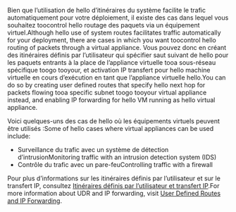 <span data-ttu-id="091ce-101">Bien que l’utilisation de hello d’itinéraires du système facilite le trafic automatiquement pour votre déploiement, il existe des cas dans lequel vous souhaitez toocontrol hello routage des paquets via un équipement virtuel.</span><span class="sxs-lookup"><span data-stu-id="091ce-101">Although hello use of system routes facilitates traffic automatically for your deployment, there are cases in which you want toocontrol hello routing of packets through a virtual appliance.</span></span> <span data-ttu-id="091ce-102">Vous pouvez donc en créant des itinéraires définis par l’utilisateur qui spécifier saut suivant de hello pour les paquets entrants à la place de l’appliance virtuelle tooa sous-réseau spécifique toogo tooyour, et activation IP transfert pour hello machine virtuelle en cours d’exécution en tant que l’appliance virtuelle hello.</span><span class="sxs-lookup"><span data-stu-id="091ce-102">You can do so by creating user defined routes that specify hello next hop for packets flowing tooa specific subnet toogo tooyour virtual appliance instead, and enabling IP forwarding for hello VM running as hello virtual appliance.</span></span>

<span data-ttu-id="091ce-103">Voici quelques-uns des cas de hello où les équipements virtuels peuvent être utilisés :</span><span class="sxs-lookup"><span data-stu-id="091ce-103">Some of hello cases where virtual appliances can be used include:</span></span>

* <span data-ttu-id="091ce-104">Surveillance du trafic avec un système de détection d’intrusion</span><span class="sxs-lookup"><span data-stu-id="091ce-104">Monitoring traffic with an intrusion detection system (IDS)</span></span>
* <span data-ttu-id="091ce-105">Contrôle du trafic avec un pare-feu</span><span class="sxs-lookup"><span data-stu-id="091ce-105">Controlling traffic with a firewall</span></span>

<span data-ttu-id="091ce-106">Pour plus d’informations sur les itinéraires définis par l’utilisateur et sur le transfert IP, consultez [Itinéraires définis par l’utilisateur et transfert IP](../articles/virtual-network/virtual-networks-udr-overview.md).</span><span class="sxs-lookup"><span data-stu-id="091ce-106">For more information about UDR and IP forwarding, visit [User Defined Routes and IP Forwarding](../articles/virtual-network/virtual-networks-udr-overview.md).</span></span>

